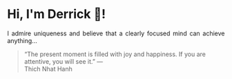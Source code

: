 # Hi, I'm Derrick 👋!
<p align="justify">I admire uniqueness and believe that a clearly focused mind can achieve anything...</p> 
<!-- #quote-start -->
<blockquote>&ldquo;The present moment is filled with joy and happiness. If you are attentive, you will see it.&rdquo; &mdash; <footer>Thich Nhat Hanh</footer></blockquote>
<!-- #quote-end -->
